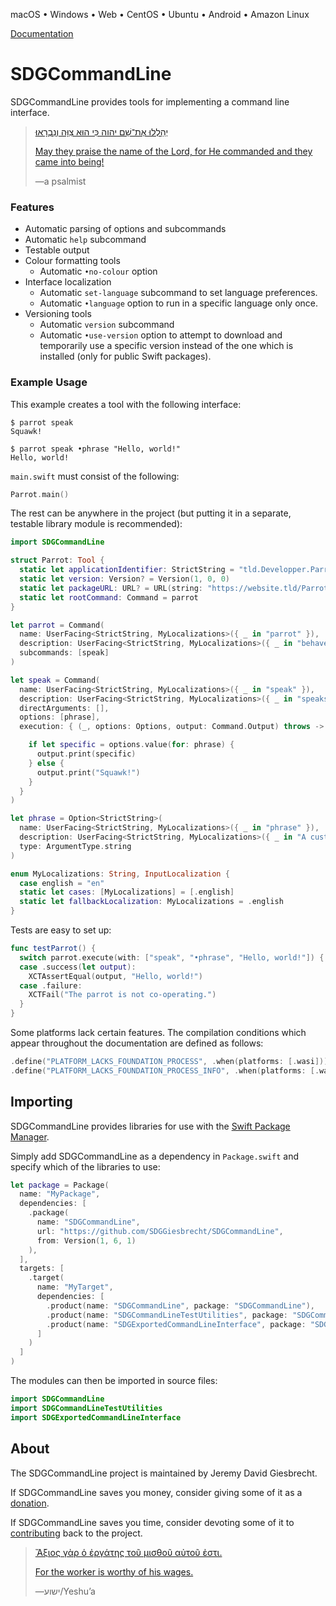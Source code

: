 <!--
 README.md

 This source file is part of the SDGCommandLine open source project.
 https://sdggiesbrecht.github.io/SDGCommandLine

 Copyright ©2017–2021 Jeremy David Giesbrecht and the SDGCommandLine project contributors.

 Soli Deo gloria.

 Licensed under the Apache Licence, Version 2.0.
 See http://www.apache.org/licenses/LICENSE-2.0 for licence information.
 -->

macOS • Windows • Web • CentOS • Ubuntu • Android • Amazon Linux

[Documentation](https://sdggiesbrecht.github.io/SDGCommandLine/%F0%9F%87%A8%F0%9F%87%A6EN)

# SDGCommandLine

SDGCommandLine provides tools for implementing a command line interface.

> [יְהַלְלוּ אֶת־שֵׁם יהוה כִּי הוּא צִוָּה וְנִבְרָאוּ׃](https://www.biblegateway.com/passage/?search=Psalm+148&version=WLC;NIV)
>
> [May they praise the name of the Lord, for He commanded and they came into being!](https://www.biblegateway.com/passage/?search=Psalm+148&version=WLC;NIV)
>
> ―a psalmist

### Features

- Automatic parsing of options and subcommands
- Automatic `help` subcommand
- Testable output
- Colour formatting tools
    - Automatic `•no‐colour` option
- Interface localization
    - Automatic `set‐language` subcommand to set language preferences.
    - Automatic `•language` option to run in a specific language only once.
- Versioning tools
    - Automatic `version` subcommand
    - Automatic `•use‐version` option to attempt to download and temporarily use a specific version instead of the one which is installed (only for public Swift packages).

### Example Usage

This example creates a tool with the following interface:

```shell
$ parrot speak
Squawk!

$ parrot speak •phrase "Hello, world!"
Hello, world!
```

`main.swift` must consist of the following:

```swift
Parrot.main()
```

The rest can be anywhere in the project (but putting it in a separate, testable library module is recommended):

```swift
import SDGCommandLine

struct Parrot: Tool {
  static let applicationIdentifier: StrictString = "tld.Developper.Parrot"
  static let version: Version? = Version(1, 0, 0)
  static let packageURL: URL? = URL(string: "https://website.tld/Parrot")
  static let rootCommand: Command = parrot
}

let parrot = Command(
  name: UserFacing<StrictString, MyLocalizations>({ _ in "parrot" }),
  description: UserFacing<StrictString, MyLocalizations>({ _ in "behaves like a parrot." }),
  subcommands: [speak]
)

let speak = Command(
  name: UserFacing<StrictString, MyLocalizations>({ _ in "speak" }),
  description: UserFacing<StrictString, MyLocalizations>({ _ in "speaks." }),
  directArguments: [],
  options: [phrase],
  execution: { (_, options: Options, output: Command.Output) throws -> Void in

    if let specific = options.value(for: phrase) {
      output.print(specific)
    } else {
      output.print("Squawk!")
    }
  }
)

let phrase = Option<StrictString>(
  name: UserFacing<StrictString, MyLocalizations>({ _ in "phrase" }),
  description: UserFacing<StrictString, MyLocalizations>({ _ in "A custom phrase to speak." }),
  type: ArgumentType.string
)

enum MyLocalizations: String, InputLocalization {
  case english = "en"
  static let cases: [MyLocalizations] = [.english]
  static let fallbackLocalization: MyLocalizations = .english
}
```

Tests are easy to set up:

```swift
func testParrot() {
  switch parrot.execute(with: ["speak", "•phrase", "Hello, world!"]) {
  case .success(let output):
    XCTAssertEqual(output, "Hello, world!")
  case .failure:
    XCTFail("The parrot is not co‐operating.")
  }
}
```

Some platforms lack certain features. The compilation conditions which appear throughout the documentation are defined as follows:

```swift
.define("PLATFORM_LACKS_FOUNDATION_PROCESS", .when(platforms: [.wasi])),
.define("PLATFORM_LACKS_FOUNDATION_PROCESS_INFO", .when(platforms: [.wasi])),
```

## Importing

SDGCommandLine provides libraries for use with the [Swift Package Manager](https://swift.org/package-manager/).

Simply add SDGCommandLine as a dependency in `Package.swift` and specify which of the libraries to use:

```swift
let package = Package(
  name: "MyPackage",
  dependencies: [
    .package(
      name: "SDGCommandLine",
      url: "https://github.com/SDGGiesbrecht/SDGCommandLine",
      from: Version(1, 6, 1)
    ),
  ],
  targets: [
    .target(
      name: "MyTarget",
      dependencies: [
        .product(name: "SDGCommandLine", package: "SDGCommandLine"),
        .product(name: "SDGCommandLineTestUtilities", package: "SDGCommandLine"),
        .product(name: "SDGExportedCommandLineInterface", package: "SDGCommandLine"),
      ]
    )
  ]
)
```

The modules can then be imported in source files:

```swift
import SDGCommandLine
import SDGCommandLineTestUtilities
import SDGExportedCommandLineInterface
```

## About

The SDGCommandLine project is maintained by Jeremy David Giesbrecht.

If SDGCommandLine saves you money, consider giving some of it as a [donation](https://paypal.me/JeremyGiesbrecht).

If SDGCommandLine saves you time, consider devoting some of it to [contributing](https://github.com/SDGGiesbrecht/SDGCommandLine) back to the project.

> [Ἄξιος γὰρ ὁ ἐργάτης τοῦ μισθοῦ αὐτοῦ ἐστι.](https://www.biblegateway.com/passage/?search=Luke+10&version=SBLGNT;NIV)
>
> [For the worker is worthy of his wages.](https://www.biblegateway.com/passage/?search=Luke+10&version=SBLGNT;NIV)
>
> ―‎ישוע/Yeshuʼa
